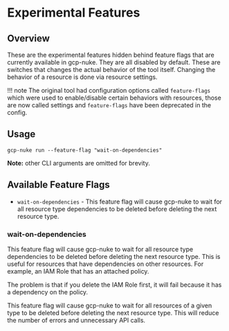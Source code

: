 # Experimental Features

## Overview

These are the experimental features hidden behind feature flags that are currently available in gcp-nuke. They are all
disabled by default. These are switches that changes the actual behavior of the tool itself. Changing the behavior of
a resource is done via resource settings.

!!! note
    The original tool had configuration options called `feature-flags` which were used to enable/disable certain
    behaviors with resources, those are now called settings and `feature-flags` have been deprecated in the config.

## Usage

```console
gcp-nuke run --feature-flag "wait-on-dependencies"
```

**Note:** other CLI arguments are omitted for brevity.

## Available Feature Flags

- `wait-on-dependencies` - This feature flag will cause gcp-nuke to wait for all resource type dependencies to be 
  deleted before deleting the next resource type.

### wait-on-dependencies

This feature flag will cause gcp-nuke to wait for all resource type dependencies to be deleted before deleting the next
resource type. This is useful for resources that have dependencies on other resources. For example, an IAM Role that has
an attached policy.

The problem is that if you delete the IAM Role first, it will fail because it has a dependency on the policy.

This feature flag will cause gcp-nuke to wait for all resources of a given type to be deleted before deleting the next
resource type. This will reduce the number of errors and unnecessary API calls.